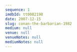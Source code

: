 ```yaml
---
sequence: 1
imdbId: tt0082198
date: 2007-12-15
slug: conan-the-barbarian-1982
medium: null
venue: null
venueNotes: null
mediumNotes: null
---
```


